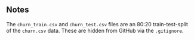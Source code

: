 ## Notes

The `churn_train.csv` and `churn_test.csv` files are an 80:20 train-test-split of the `churn.csv` data. These are hidden from GitHub via the `.gitignore`.

